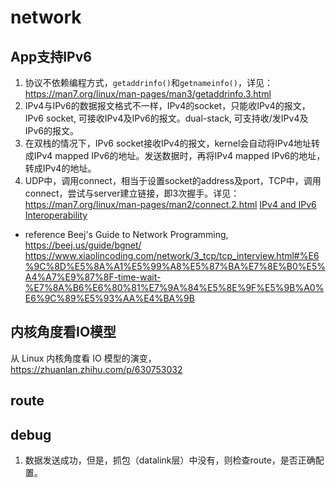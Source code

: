# network

## App支持IPv6
1. 协议不依赖编程方式，`getaddrinfo()`和`getnameinfo()`，详见：https://man7.org/linux/man-pages/man3/getaddrinfo.3.html
2. IPv4与IPv6的数据报文格式不一样，IPv4的socket，只能收IPv4的报文，IPv6 socket, 可接收IPv4及IPv6的报文。dual-stack, 可支持收/发IPv4及IPv6的报文。
3. 在双栈的情况下，IPv6 socket接收IPv4的报文，kernel会自动将IPv4地址转成IPv4 mapped IPv6的地址。发送数据时，再将IPv4 mapped IPv6的地址，转成IPv4的地址。
4. UDP中，调用connect，相当于设置socket的address及port，TCP中，调用connect，尝试与server建立链接，即3次握手。详见：https://man7.org/linux/man-pages/man2/connect.2.html
[IPv4 and IPv6 Interoperability](https://zaf1ro.github.io/p/b4e.html)

- reference
Beej's Guide to Network Programming, https://beej.us/guide/bgnet/
https://www.xiaolincoding.com/network/3_tcp/tcp_interview.html#%E6%9C%8D%E5%8A%A1%E5%99%A8%E5%87%BA%E7%8E%B0%E5%A4%A7%E9%87%8F-time-wait-%E7%8A%B6%E6%80%81%E7%9A%84%E5%8E%9F%E5%9B%A0%E6%9C%89%E5%93%AA%E4%BA%9B

## 内核角度看IO模型
从 Linux 内核角度看 IO 模型的演变，
https://zhuanlan.zhihu.com/p/630753032

## route

## debug
1. 数据发送成功，但是，抓包（datalink层）中没有，则检查route，是否正确配置。
